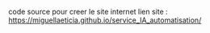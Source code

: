 code source pour creer le site internet
lien site : https://miguellaeticia.github.io/service_IA_automatisation/
